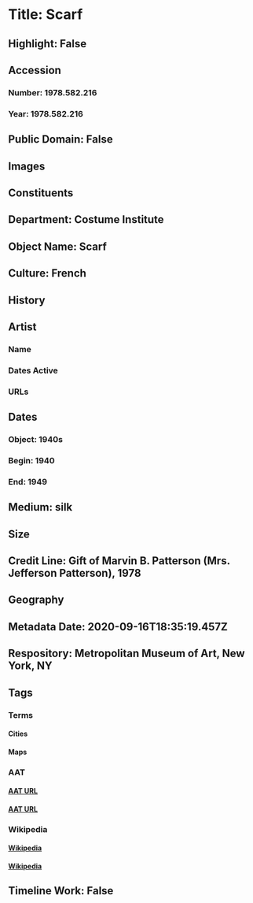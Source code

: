 # Title: Scarf
## Highlight: False
## Accession
### Number: 1978.582.216
### Year: 1978.582.216
## Public Domain: False
## Images
## Constituents
## Department: Costume Institute
## Object Name: Scarf
## Culture: French
## History
## Artist
### Name
### Dates Active
### URLs
## Dates
### Object: 1940s
### Begin: 1940
### End: 1949
## Medium: silk
## Size
## Credit Line: Gift of Marvin B. Patterson (Mrs. Jefferson Patterson), 1978
## Geography
## Metadata Date: 2020-09-16T18:35:19.457Z
## Respository: Metropolitan Museum of Art, New York, NY
## Tags
### Terms
#### Cities
#### Maps
### AAT
#### [AAT URL](http://vocab.getty.edu/page/aat/300008389)
#### [AAT URL](http://vocab.getty.edu/page/aat/300028094)
### Wikipedia
#### [Wikipedia]()
#### [Wikipedia]()
## Timeline Work: False